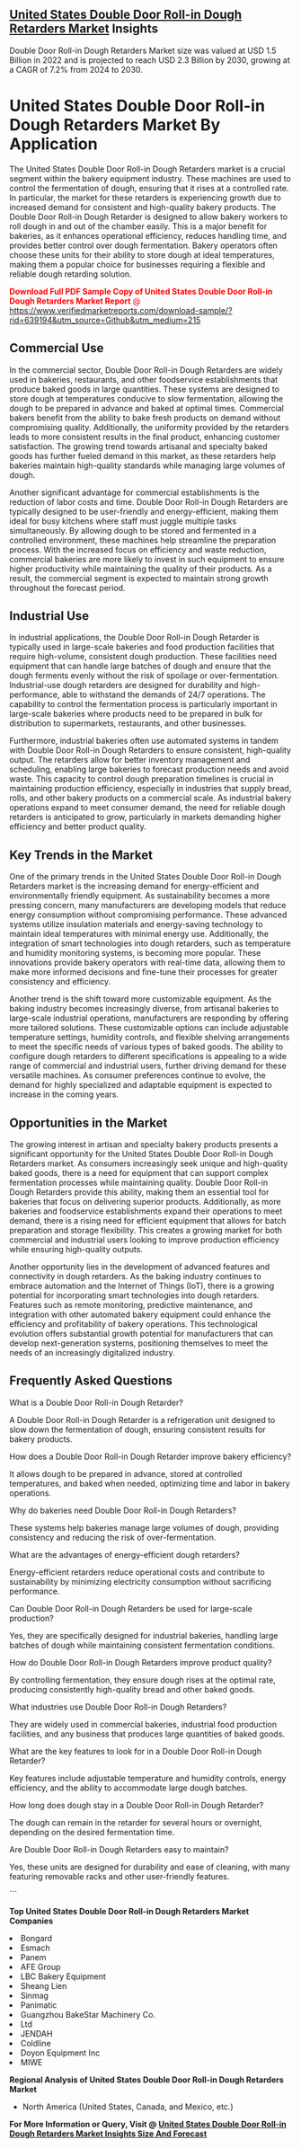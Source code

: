 <h2><a href="https://www.verifiedmarketreports.com/download-sample/?rid=639194&amp;utm_source=Github&amp;utm_medium=215" target="_blank">United States Double Door Roll-in Dough Retarders Market</a> Insights</h2><p>Double Door Roll-in Dough Retarders Market size was valued at USD 1.5 Billion in 2022 and is projected to reach USD 2.3 Billion by 2030, growing at a CAGR of 7.2% from 2024 to 2030.</p><p><h1>United States Double Door Roll-in Dough Retarders Market By Application</h1><p>The United States Double Door Roll-in Dough Retarders market is a crucial segment within the bakery equipment industry. These machines are used to control the fermentation of dough, ensuring that it rises at a controlled rate. In particular, the market for these retarders is experiencing growth due to increased demand for consistent and high-quality bakery products. The Double Door Roll-in Dough Retarder is designed to allow bakery workers to roll dough in and out of the chamber easily. This is a major benefit for bakeries, as it enhances operational efficiency, reduces handling time, and provides better control over dough fermentation. Bakery operators often choose these units for their ability to store dough at ideal temperatures, making them a popular choice for businesses requiring a flexible and reliable dough retarding solution. <p><span class=""><span style="color: #ff0000;"><strong>Download Full PDF Sample Copy of United States Double Door Roll-in Dough Retarders Market Report</strong> @ </span><a href="https://www.verifiedmarketreports.com/download-sample/?rid=639194&amp;utm_source=Github&amp;utm_medium=215" target="_blank">https://www.verifiedmarketreports.com/download-sample/?rid=639194&amp;utm_source=Github&amp;utm_medium=215</a></span></p></p><h2>Commercial Use</h2><p>In the commercial sector, Double Door Roll-in Dough Retarders are widely used in bakeries, restaurants, and other foodservice establishments that produce baked goods in large quantities. These systems are designed to store dough at temperatures conducive to slow fermentation, allowing the dough to be prepared in advance and baked at optimal times. Commercial bakers benefit from the ability to bake fresh products on demand without compromising quality. Additionally, the uniformity provided by the retarders leads to more consistent results in the final product, enhancing customer satisfaction. The growing trend towards artisanal and specialty baked goods has further fueled demand in this market, as these retarders help bakeries maintain high-quality standards while managing large volumes of dough. <p>Another significant advantage for commercial establishments is the reduction of labor costs and time. Double Door Roll-in Dough Retarders are typically designed to be user-friendly and energy-efficient, making them ideal for busy kitchens where staff must juggle multiple tasks simultaneously. By allowing dough to be stored and fermented in a controlled environment, these machines help streamline the preparation process. With the increased focus on efficiency and waste reduction, commercial bakeries are more likely to invest in such equipment to ensure higher productivity while maintaining the quality of their products. As a result, the commercial segment is expected to maintain strong growth throughout the forecast period.</p><h2>Industrial Use</h2><p>In industrial applications, the Double Door Roll-in Dough Retarder is typically used in large-scale bakeries and food production facilities that require high-volume, consistent dough production. These facilities need equipment that can handle large batches of dough and ensure that the dough ferments evenly without the risk of spoilage or over-fermentation. Industrial-use dough retarders are designed for durability and high-performance, able to withstand the demands of 24/7 operations. The capability to control the fermentation process is particularly important in large-scale bakeries where products need to be prepared in bulk for distribution to supermarkets, restaurants, and other businesses. <p>Furthermore, industrial bakeries often use automated systems in tandem with Double Door Roll-in Dough Retarders to ensure consistent, high-quality output. The retarders allow for better inventory management and scheduling, enabling large bakeries to forecast production needs and avoid waste. This capacity to control dough preparation timelines is crucial in maintaining production efficiency, especially in industries that supply bread, rolls, and other bakery products on a commercial scale. As industrial bakery operations expand to meet consumer demand, the need for reliable dough retarders is anticipated to grow, particularly in markets demanding higher efficiency and better product quality.</p><h2>Key Trends in the Market</h2><p>One of the primary trends in the United States Double Door Roll-in Dough Retarders market is the increasing demand for energy-efficient and environmentally friendly equipment. As sustainability becomes a more pressing concern, many manufacturers are developing models that reduce energy consumption without compromising performance. These advanced systems utilize insulation materials and energy-saving technology to maintain ideal temperatures with minimal energy use. Additionally, the integration of smart technologies into dough retarders, such as temperature and humidity monitoring systems, is becoming more popular. These innovations provide bakery operators with real-time data, allowing them to make more informed decisions and fine-tune their processes for greater consistency and efficiency.</p><p>Another trend is the shift toward more customizable equipment. As the baking industry becomes increasingly diverse, from artisanal bakeries to large-scale industrial operations, manufacturers are responding by offering more tailored solutions. These customizable options can include adjustable temperature settings, humidity controls, and flexible shelving arrangements to meet the specific needs of various types of baked goods. The ability to configure dough retarders to different specifications is appealing to a wide range of commercial and industrial users, further driving demand for these versatile machines. As consumer preferences continue to evolve, the demand for highly specialized and adaptable equipment is expected to increase in the coming years.</p><h2>Opportunities in the Market</h2><p>The growing interest in artisan and specialty bakery products presents a significant opportunity for the United States Double Door Roll-in Dough Retarders market. As consumers increasingly seek unique and high-quality baked goods, there is a need for equipment that can support complex fermentation processes while maintaining quality. Double Door Roll-in Dough Retarders provide this ability, making them an essential tool for bakeries that focus on delivering superior products. Additionally, as more bakeries and foodservice establishments expand their operations to meet demand, there is a rising need for efficient equipment that allows for batch preparation and storage flexibility. This creates a growing market for both commercial and industrial users looking to improve production efficiency while ensuring high-quality outputs.</p><p>Another opportunity lies in the development of advanced features and connectivity in dough retarders. As the baking industry continues to embrace automation and the Internet of Things (IoT), there is a growing potential for incorporating smart technologies into dough retarders. Features such as remote monitoring, predictive maintenance, and integration with other automated bakery equipment could enhance the efficiency and profitability of bakery operations. This technological evolution offers substantial growth potential for manufacturers that can develop next-generation systems, positioning themselves to meet the needs of an increasingly digitalized industry.</p><h2>Frequently Asked Questions</h2><p>What is a Double Door Roll-in Dough Retarder?</p><p>A Double Door Roll-in Dough Retarder is a refrigeration unit designed to slow down the fermentation of dough, ensuring consistent results for bakery products.</p><p>How does a Double Door Roll-in Dough Retarder improve bakery efficiency?</p><p>It allows dough to be prepared in advance, stored at controlled temperatures, and baked when needed, optimizing time and labor in bakery operations.</p><p>Why do bakeries need Double Door Roll-in Dough Retarders?</p><p>These systems help bakeries manage large volumes of dough, providing consistency and reducing the risk of over-fermentation.</p><p>What are the advantages of energy-efficient dough retarders?</p><p>Energy-efficient retarders reduce operational costs and contribute to sustainability by minimizing electricity consumption without sacrificing performance.</p><p>Can Double Door Roll-in Dough Retarders be used for large-scale production?</p><p>Yes, they are specifically designed for industrial bakeries, handling large batches of dough while maintaining consistent fermentation conditions.</p><p>How do Double Door Roll-in Dough Retarders improve product quality?</p><p>By controlling fermentation, they ensure dough rises at the optimal rate, producing consistently high-quality bread and other baked goods.</p><p>What industries use Double Door Roll-in Dough Retarders?</p><p>They are widely used in commercial bakeries, industrial food production facilities, and any business that produces large quantities of baked goods.</p><p>What are the key features to look for in a Double Door Roll-in Dough Retarder?</p><p>Key features include adjustable temperature and humidity controls, energy efficiency, and the ability to accommodate large dough batches.</p><p>How long does dough stay in a Double Door Roll-in Dough Retarder?</p><p>The dough can remain in the retarder for several hours or overnight, depending on the desired fermentation time.</p><p>Are Double Door Roll-in Dough Retarders easy to maintain?</p><p>Yes, these units are designed for durability and ease of cleaning, with many featuring removable racks and other user-friendly features.</p>```</p><p><strong>Top United States Double Door Roll-in Dough Retarders Market Companies</strong></p><div data-test-id=""><p><li>Bongard</li><li> Esmach</li><li> Panem</li><li> AFE Group</li><li> LBC Bakery Equipment</li><li> Sheang Lien</li><li> Sinmag</li><li> Panimatic</li><li> Guangzhou BakeStar Machinery Co.</li><li>Ltd</li><li> JENDAH</li><li> Coldline</li><li> Doyon Equipment Inc</li><li> MIWE</li></p><div><strong>Regional Analysis of&nbsp;United States Double Door Roll-in Dough Retarders Market</strong></div><ul><li dir="ltr"><p dir="ltr">North America&nbsp;(United States, Canada, and Mexico, etc.)</p></li></ul><p><strong>For More Information or Query, Visit @&nbsp;</strong><strong><a href="https://www.verifiedmarketreports.com/product/double-door-roll-in-dough-retarders-market/?utm_source=Github&amp;utm_medium=215" target="_blank">United States Double Door Roll-in Dough Retarders Market Insights Size And Forecast</a></strong></p></div>
